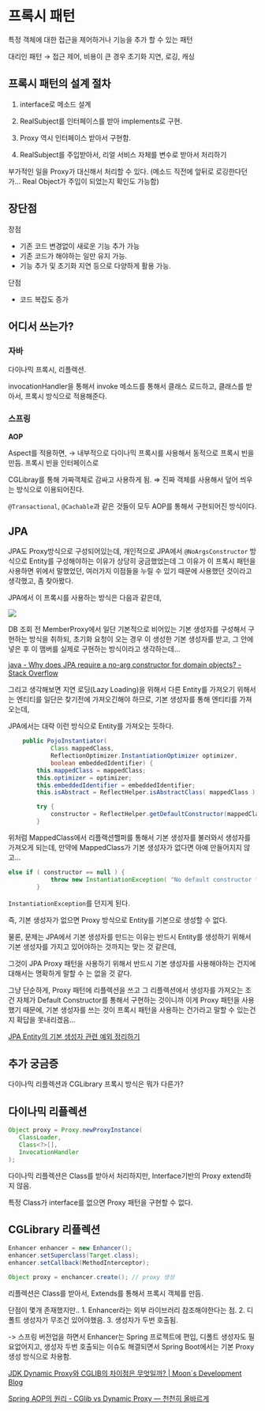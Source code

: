 # 프록시 패턴

특정 객체에 대한 접근을 제어하거나 기능을 추가 할 수 있는 패턴

대리인 패턴 → 접근 제어, 비용이 큰 경우 초기화 지연, 로깅, 캐싱

## 프록시 패턴의 설계 절차

1. interface로 메소드 설계 

2. RealSubject를 인터페이스를 받아 implements로 구현. 

3. Proxy 역시 인터페이스 받아서 구현함. 

4. RealSubject를 주입받아서, 리얼 서비스 자체를 변수로 받아서 처리하기

부가적인 일을 Proxy가 대신해서 처리할 수 있다. (메소드 직전에 앞뒤로 로깅한다던가... Real Object가 주입이 되었는지 확인도 가능함)

## 장단점

장점

- 기존 코드 변경없이 새로운 기능 추가 가능
- 기존 코드가 해야하는 일만 유지 가능.
- 기능 추가 및 초기화 지연 등으로 다양하게 활용 가능.

단점 

- 코드 복잡도 증가

## 어디서 쓰는가?

### 자바

다이나믹 프록시, 리플렉션.

invocationHandler을 통해서 invoke 메소드를 통해서 클래스 로드하고, 클래스를 받아서, 프록시 방식으로 적용해준다.

### 스프링

**AOP**

Aspect를 적용하면, → 내부적으로 다이나믹 프록시를 사용해서 동적으로 프록시 빈을 만듬. 프록시 빈을 인터페이스로 

CGLibray를 통해 가짜객체로 감싸고 사용하게 됨.  ⇒ 진짜 객체를 사용해서 덮어 씌우는 방식으로 이용되어진다. 

`@Transactional`, `@Cachable`과 같은 것들이 모두 AOP를 통해서 구현되어진 방식이다. 

## JPA

JPA도 Proxy방식으로 구성되어있는데, 개인적으로 JPA에서 `@NoArgsConstructor` 방식으로 Entity를 구성해야하는 이유가 상당히 궁금했었는데 그 이유가 이 프록시 패턴을 사용하면 위에서 말했었던, 여러가지 이점들을 누릴 수 있기 때문에 사용했던 것이라고 생각했고, 좀 찾아봤다.

JPA에서 이 프록시를 사용하는 방식은 다음과 같은데, 

![](https://github.com/namjunemy/TIL/blob/master/Jpa/inflearn/img/31_proxy.PNG?raw=true)

DB 조회 전 MemberProxy에서 일단 기본적으로 비어있는 기본 생성자를 구성해서 구현하는 방식을 취하되, 초기화 요청이 오는 경우 이 생성한 기본 생성자를 받고, 그 안에 넣은 후 이 맴버를 실제로 구현하는 방식이라고 생각하는데... 

[java - Why does JPA require a no-arg constructor for domain objects? - Stack Overflow](https://stackoverflow.com/questions/2808747/why-does-jpa-require-a-no-arg-constructor-for-domain-objects)

그리고 생각해보면 지연 로딩(Lazy Loading)을 위해서 다른 Entity를 가져오기 위해서는 엔티티를 일단은 찾기전에 가져오긴해야 하므로, 기본 생성자를 통해 엔티티를 가져오는데, 

JPA에서는 대략 이런 방식으로 Entity를 가져오는 듯하다. 

```java
    public PojoInstantiator(
            Class mappedClass,
            ReflectionOptimizer.InstantiationOptimizer optimizer,
            boolean embeddedIdentifier) {
        this.mappedClass = mappedClass;
        this.optimizer = optimizer;
        this.embeddedIdentifier = embeddedIdentifier;
        this.isAbstract = ReflectHelper.isAbstractClass( mappedClass );

        try {
            constructor = ReflectHelper.getDefaultConstructor(mappedClass);
        }
```

위처럼  MappedClass에서 리플랙션핼퍼를 통해서 기본 생성자를 불러와서 생성자를 가져오게 되는데, 만약에 MappedClass가 기본 생성자가 없다면 아예 만들어지지 않고...

```java
else if ( constructor == null ) {
			throw new InstantiationException( "No default constructor for entity: ", mappedClass );
		}
```

`InstantiationException`를 던지게 된다. 

즉, 기본 생성자가 없으면 Proxy 방식으로 Entity를 기본으로 생성할 수 없다.



물론, 문제는 JPA에서 기본 생성자를 만드는 이유는 반드시 Entity를 생성하기 위해서 기본 생성자를 가지고 있어야하는 것까지는 맞는 것 같은데, 

그것이 JPA Proxy 패턴을 사용하기 위해서 반드시 기본 생성자를 사용해야하는 건지에 대해서는 명확하게 말할 수 는 없을 것 같다.

그냥 단순하게, Proxy 패턴에 리플렉션을 쓰고 그 리플렉션에서 생성자를 가져오는 조건 자체가 Default Constructor를 통해서 구현하는 것이니까 이게 Proxy 패턴을 사용했기 때문에,  기본 생성자를 쓰는 것이 프록시 패턴을 사용하는 건가라고 말할 수 있는건지 확답을 못내리겠음...

[JPA Entity의 기본 생성자 관련 예외 정리하기](https://wbluke.tistory.com/6)



## 추가 궁금증

다이나믹 리플렉션과 CGLibrary 프록시 방식은 뭐가 다른가?  

## 다이나믹 리플렉션

```java
Object proxy = Proxy.newProxyInstance(
   ClassLoader, 
   Class<?>[],
   InvocationHandler
);
```

다이나믹 리플렉션은  Class를 받아서 처리하지만, Interface기반의 Proxy extend하지 않음.

특정 Class가 interface를 없으면 Proxy 패턴을 구현할 수 없다. 

## CGLibrary 리플렉션

```java
Enhancer enhancer = new Enhancer();
enhancer.setSuperclass(Target.class); 
enhancer.setCallback(MethodInterceptor);

Object proxy = enchancer.create(); // proxy 생성
```

리플렉션은 Class를 받아서, Extends를 통해서 프록시 객체를 만듬. 

단점이 몇개 존재했지만.. 1. Enhancer라는 외부 라이브러리 참조해야한다는 점. 2. 디폴트 생성자가 무조건 있어야했음. 3. 생성자가 두번 호출됨. 

-> 스프링 버전업을 하면서 Enhancer는 Spring 프로젝트에 편입, 디폴트 생성자도 필요없어지고, 생성자 두번 호출되는 이슈도 해결되면서 Spring Boot에서는 기본 Proxy  생성 방식으로 차용함.



[JDK Dynamic Proxy와 CGLIB의 차이점은 무엇일까? | Moon`s Development Blog](https://gmoon92.github.io/spring/aop/2019/04/20/jdk-dynamic-proxy-and-cglib.html)

[Spring AOP의 원리 - CGlib vs Dynamic Proxy — 천천히 올바르게](https://huisam.tistory.com/entry/springAOP)